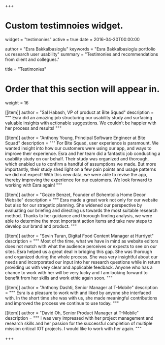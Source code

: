 +++
# Custom testimnoies widget.
widget = "testimonies"
active = true
date = 2016-04-20T00:00:00

author = "Esra Bakkalbasioglu"
keywords = "Esra Bakkalbasioglu portfolio ux research user usability"
summary = "Testimonies and recommendations from client and collegues."

title = "Testimonies"

# Order that this section will appear in.
weight = 16

[[item]]
  author = "Sal Habash, VP of product at Bite Squad"
  description = """
  Esra did an amazing job structuring our usability study and surfacing valuable insights with actionable suggestions. We couldn’t be happier with her process and results!
  """

[[item]]
  author = "Anthony Young, Principal Software Engineer at Bite Squad"
  description = """
  For Bite Squad, user experience is paramount. We wanted insight into how our customers were using our app, and ways to improve their experience. Esra and her team did a fantastic job conducting a usability study on our behalf. Their study was organized and thorough, which enabled us to confirm a handful of assumptions we made. But more importantly, their study shed light on a few pain points and usage patterns we did not expect! With this new data, we were able to revise the app, thereby improving the experience for our customers. We look forward to working with Esra again!
  """

[[item]]
  author = "Gozde Benzet, Founder of Bohemtolia Home Decor Website"
  description = """
  Esra made a great work not only for our website but also for our stragetic planning. She widened our perspective by evaluating our briefing and directing us towards the most suitable research method. Thanks to her guidance and thorough finding analysis, we were able to determine the most important action items and take new steps to develop our brand and product.
  """

[[item]]
  author = "Sevin Turan, Digital Food Content Manager at Hurriyet"
  description = """
  Most of the time, what we have in mind as website editors does not match with what the audience perceives or expects to see on our sites. Esra helped us a great deal in bridging this gap. She was thorough and organized during the whole process. She was very insightful about our needs and incorporated our input into her research questions while in return providing us with very clear and applicable feedback. Anyone who has a chance to work with her will be very lucky and I am looking forward to benefit from her skills and work ethic again soon.
  """

[[item]]
  author = "Anthony Dashti, Senior Manager at T-Mobile"
  description = """
  Esra is a pleasure to work with and liked by anyone she interfaced with. In the short time she was with us, she made meaningful contributions and improved the process we continue to use today.
  """

[[item]]
  author = "David Oh, Senior Product Manager at T-Mobile"
  description = """
  I was very impressed with her project management and research skills and her passion for the successful completion of multiple mission critical IOT projects. I would like to work with her again.
  """

+++